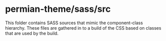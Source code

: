 # permian-theme/sass/src

This folder contains SASS sources that mimic the component-class hierarchy. These files
are gathered in to a build of the CSS based on classes that are used by the build.
